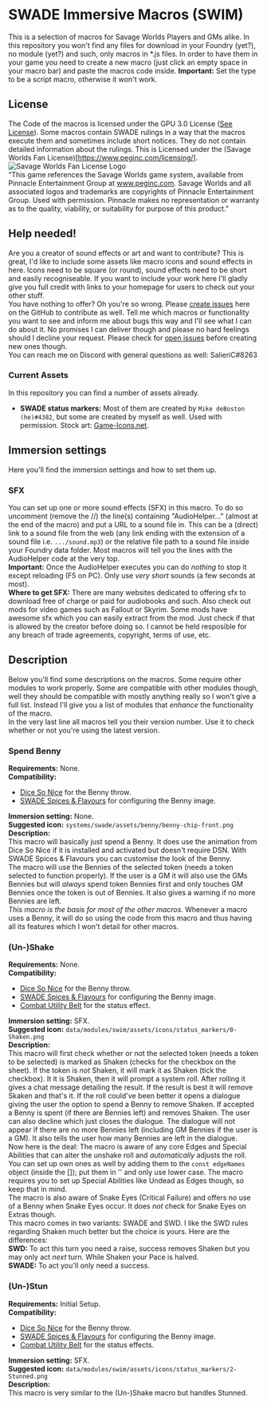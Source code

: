 # SWADE Immersive Macros (SWIM)
This is a selection of macros for Savage Worlds Players and GMs alike.
In this repository you won't find any files for download in your Foundry (yet?), no module (yet?) and such, only macros in *.js files. In order to have them in your game you need to create a new macro (just click an empty space in your macro bar) and paste the macros code inside. **Important:** Set the type to be a script macro, otherwise it won't work.

## License
The Code of the macros is licensed under the GPU 3.0 License ([See License](https://github.com/SalieriC/SWADE-Immersive-Macros/blob/main/LICENSE)).
Some macros contain SWADE rulings in a way that the macros execute them and sometimes include short notices. They do not contain detailed information about the rulings. This is Licensed under the (Savage Worlds Fan License)[https://www.peginc.com/licensing/].
![Savage Worlds Fan License Logo](https://www.peginc.com/wp-content/uploads/2012/04/SW_Logo_FP-1-300x187.jpg)  
“This game references the Savage Worlds game system, available from Pinnacle Entertainment Group at www.peginc.com. Savage Worlds and all associated logos and trademarks are copyrights of Pinnacle Entertainment Group. Used with permission. Pinnacle makes no representation or warranty as to the quality, viability, or suitability for purpose of this product.”

## Help needed!
Are you a creator of sound effects or art and want to contribute? This is great, I'd like to include some assets like macro icons and sound effects in here. Icons need to be square (or round), sound effects need to be short and easily recogniseable. If you want to include your work here I'll gladly give you full credit with links to your homepage for users to check out your other stuff.  
You have nothing to offer? Oh you're so wrong. Please [create issues](https://github.com/SalieriC/SWADE-Immersive-Macros/issues/new) here on the GitHub to contribute as well. Tell me which macros or functionality you want to see and inform me about bugs this way and I'll see what I can do about it. No promises I can deliver though and please no hard feelings should I decline your request. Please check for [open issues](https://github.com/SalieriC/SWADE-Immersive-Macros/issues) before creating new ones though.  
You can reach me on Discord with general questions as well: SalieriC#8263

### Current Assets
In this repository you can find a number of assets already.  
- **SWADE status markers:** Most of them are created by `Mike deBoston (he)#4382`, but some are created by myself as well. Used with permission. Stock art: [Game-Icons.net](https://game-icons.net/).

## Immersion settings
Here you'll find the immersion settings and how to set them up.
### SFX
You can set up one or more sound effects (SFX) in this macro. To do so uncomment (remove the //) the line(s) containing "AudioHelper..." (almost at the end of the macro) and put a URL to a sound file in. This can be a (direct) link to a sound file from the web (any link ending with the extension of a sound file i.e. `.../sound.mp3`) or the relative file path to a sound file inside your Foundry data folder. Most macros will tell you the lines with the AudioHelper code at the very top.  
**Important:** Once the AudioHelper executes you can do *nothing* to stop it except reloading (F5 on PC). Only use *very short* sounds (a few seconds at most).  
**Where to get SFX:** There are many websites dedicated to offering sfx to download free of charge or paid for audiobooks and such. Also check out mods for video games such as Fallout or Skyrim. Some mods have awesome sfx which you can easily extract from the mod. Just check if that is allowed by the creator before doing so. I cannot be held resposible for any breach of trade agreements, copyright, terms of use, etc.  

## Description
Below you'll find some descriptions on the macros. Some require other modules to work properly. Some are compatible with other modules though, well they should be compatible with mostly anything really so I won't give a full list. Instead I'll give you a list of modules that *enhance* the functionality of the macro.  
In the very last line all macros tell you their version number. Use it to check whether or not you're using the latest version.

### Spend Benny
**Requirements:** None.  
**Compatibility:**  
- [Dice So Nice](https://foundryvtt.com/packages/dice-so-nice/) for the Benny throw.
- [SWADE Spices & Flavours](https://github.com/SalieriC/SWADE-Spices-Flavours) for configuring the Benny image.

**Immersion setting:** None.  
**Suggested icon:** `systems/swade/assets/benny/benny-chip-front.png`  
**Description:**  
This macro will basically just spend a Benny. It does use the animation from Dice So Nice if it is installed and activated but doesn't require DSN. With SWADE Spices & Flavours you can customise the look of the Benny.  
The macro will use the Bennies of the selected token (needs a token selected to function properly). If the user is a GM it will also use the GMs Bennies but will *always* spend token Bennies first and only touches GM Bennies once the token is out of Bennies. It also gives a warning if no more Bennies are left.  
*This macro is the basis for most of the other macros.* Whenever a macro uses a Benny, it will do so using the code from this macro and thus having all its features which I won't detail for other macros.  

### (Un-)Shake
**Requirements:** None.  
**Compatibility:**  
- [Dice So Nice](https://foundryvtt.com/packages/dice-so-nice/) for the Benny throw.
- [SWADE Spices & Flavours](https://github.com/SalieriC/SWADE-Spices-Flavours) for configuring the Benny image.
- [Combat Utility Belt](https://foundryvtt.com/packages/combat-utility-belt/) for the status effect.

**Immersion setting:** SFX.  
**Suggested icon:** `data/modules/swim/assets/icons/status_markers/0-Shaken.png`  
**Description:**  
This macro will first check whether or not the selected token (needs a token to be selected) is marked as Shaken (checks for the checkbox on the sheet). If the token is *not* Shaken, it will mark it as Shaken (tick the checkbox). It it is Shaken, then it will prompt a system roll. After rolling it gives a chat message detailing the result. If the result is best it will remove Skaken and that's it. If the roll could've been better it opens a dialogue giving the user the option to spend a Benny to remove Shaken. If accepted a Benny is spent (if there are Bennies left) and removes Shaken. The user can also decline which just closes the dialogue. The dialogue will not appear if there are no more Bennies left (including GM Bennies if the user is a GM). It also tells the user how many Bennies are left in the dialogue.  
Now here is the deal: The macro is aware of any core Edges and Special Abilities that can alter the unshake roll and *automatically* adjusts the roll. You can set up own ones as well by adding them to the `const edgeNames` object (inside the []); put them in '' and only use lower case. The macro requires you to set up Special Abilities like Undead as Edges though, so keep that in mind.  
The macro is also aware of Snake Eyes (Critical Failure) and offers no use of a Benny when Snake Eyes occur. It does *not* check for Snake Eyes on Extras though.  
This macro comes in two variants: SWADE and SWD. I like the SWD rules regarding Shaken much better but the choice is yours. Here are the differences:  
**SWD:** To act this turn you need a raise, success removes Shaken but you may only act *next* turn. While Shaken your Pace is halved.  
**SWADE:** To act you'll only need a success.  

### (Un-)Stun
**Requirements:** Initial Setup.  
**Compatibility:**  
- [Dice So Nice](https://foundryvtt.com/packages/dice-so-nice/) for the Benny throw.
- [SWADE Spices & Flavours](https://github.com/SalieriC/SWADE-Spices-Flavours) for configuring the Benny image.
- [Combat Utility Belt](https://foundryvtt.com/packages/combat-utility-belt/) for the status effects.

**Immersion setting:** SFX.  
**Suggested icon:** `data/modules/swim/assets/icons/status_markers/2-Stunned.png`  
**Description:**  
This macro is very similar to the (Un-)Shake macro but handles Stunned. 
